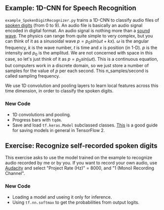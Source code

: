 ## Example: 1D-CNN for Speech Recognition

`example_SpokenDigitRecognizer.py` trains a 1D-CNN to classify audio files of [spoken digits](https://github.com/Jakobovski/free-spoken-digit-dataset) (from 0 to 9). An audio file is basically an audio signal encoded in digital format. An audio signal is nothing more than a [sound wave](https://en.wikipedia.org/wiki/Acoustic_wave_equation). The physics can range from quite simple to very complex, but you can think of it as a sinusoidal wave $p = p_0 sin(\omega t + kx)$. $\omega$ is the angular frequency, $k$ is the wave number, $t$ is time and $x$ is position (in 1-D). $p$ is the intensity and $p_0$ is the amplitud.  We are not concerned with space in this case, so let's just think of it as $p = p_0 sin(\omega t)$. This is a continuous equation, but computers work in a discrete domain, so we just store a number of samples for the value of $p$ per each second. This n_samples/second is called sampling frequency.

We use 1D convolution and pooling layers to learn local features across this time dimension, in order to classify the spoken digits.

### New Code

- 1D convolutions and pooling.
- Progress bars with `tqdm`.
- Save and load `tf.keras.Model` subclassed classes. [This](https://colab.research.google.com/drive/172D4jishSgE3N7AO6U2OKAA_0wNnrMOq#scrollTo=OOSGiSkHTERy) is a good guide for saving models in general in TensorFlow 2.


## Exercise: Recognize self-recorded spoken digits

This exercise asks to use the model trained on the example to recognize audio recorded by me or by you. If you want to record your own audio, use [Audacity](https://www.audacityteam.org/download/) and select "Project Rate (Hz)" = 8000, and "1 (Mono) Recording Channel".

### New Code

- Loading a model and useing it only for inference.
- Using `tf.nn.softmax` to get the probabilities from output logits.







